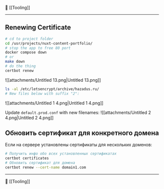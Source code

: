 📂 [[Tooling]]

----
## Renewing Certificate
```Bash
# cd to project folder
cd /usr/projects/nuxt-content-portfolio/
# stop the app to free 80 port
docker compose down
# or
make down
# do the thing
certbot renew
```
![[attachments/Untitled 13.png|Untitled 13.png]]
```Bash
ls -al /etc/letsencrypt/archive/hazadus.ru/
# New files below with suffix "2":
```
![[attachments/Untitled 1 4.png|Untitled 1 4.png]]

Update `default.prod.conf` with new filenames:
![[attachments/Untitled 2 4.png|Untitled 2 4.png]]

## Обновить сертификат для конкретного домена

Если на сервере установлены сертификаты для нескольких доменов:

```bash
# Получить инфо обо всех установленных сертификатах
certbot certificates
# Обновить сертификат для домена
certbot renew --cert-name domain1.com
```

----
📂 [[Tooling]]